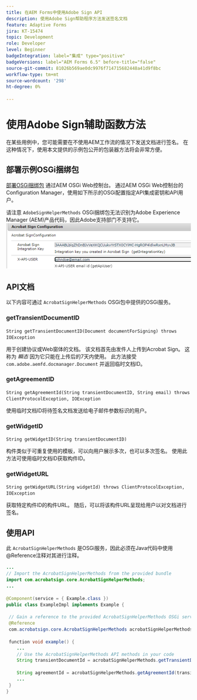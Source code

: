 ```yaml
---
title: 在AEM Forms中使用Adobe Sign API
description: 使用Adobe Sign帮助程序方法发送签名文档
feature: Adaptive Forms
jira: KT-15474
topic: Development
role: Developer
level: Beginner
badgeIntegration: label="集成" type="positive"
badgeVersions: label="AEM Forms 6.5" before-title="false"
source-git-commit: 81026b569ae0dc9976f714715682448a41d9f8bc
workflow-type: tm+mt
source-wordcount: '298'
ht-degree: 0%

---
```


# 使用Adobe Sign辅助函数方法

在某些用例中，您可能需要在不使用AEM工作流的情况下发送文档进行签名。 在这种情况下，使用本文提供的示例包公开的包装器方法将会非常方便。

## 部署示例OSGi捆绑包

[部署OSGi捆绑包](assets/AdobeSignHelperMethods.core-1.0.0-SNAPSHOT.jar) 通过AEM OSGi Web控制台。 通过AEM OSGi Web控制台的Configuration Manager，使用如下所示的OSGi配置指定API集成密钥和API用户。

 请注意 `AdobeSignHelperMethods` OSGi捆绑包无法识别为Adobe Experience Manager (AEM)产品代码，因此Adobe支持部门不支持它。
![签名配置](assets/sign-configuration.png)


## API文档

以下内容可通过 `AcrobatSignHelperMethods` OSGi包中提供的OSGi服务。

### getTransientDocumentID

`String getTransientDocumentID(Document documentForSigning) throws IOException`


用于创建协议或Web窗体的文档。 该文档首先由发件人上传到Acrobat Sign。 这称为 _瞬态_ 因为它只能在上传后的7天内使用。 此方法接受 `com.adobe.aemfd.docmanager.Document` 并返回临时文档ID。

### getAgreementID

`String getAgreementId(String transientDocumentID, String email) throws ClientProtocolException, IOException`

使用临时文档ID将待签名文档发送给电子邮件参数标识的用户。

### getWidgetID

`String getWidgetID(String transientDocumentID)`

构件类似于可重复使用的模板，可以向用户展示多次，也可以多次签名。 使用此方法可使用临时文档ID获取构件ID。

### getWidgetURL

`String getWidgetURL(String widgetId) throws ClientProtocolException, IOException`

获取特定构件ID的构件URL。 随后，可以将该构件URL呈现给用户以对文档进行签名。

## 使用API

此 `AcrobatSignHelperMethods` 是OSGi服务，因此必须在Java代码中使用@Reference注释对其进行注释。

```java
...
// Import the AcrobatSignHelperMethods from the provided bundle
import com.acrobatsign.core.AcrobatSignHelperMethods;
...

@Component(service = { Example.class })
public class ExampleImpl implements Example {

 // Gain a reference to the provided AcrobatSignHelperMethods OSGi service
 @Reference
 com.acrobatsign.core.AcrobatSignHelperMethods acrobatSignHelperMethods;

 function void example() { 
    ...
    // Use the AcrobatSignHelperMethods API methods in your code
    String transientDocumentId = acrobatSignHelperMethods.getTransientDocumentID(documentForSigning);

    String agreementId = acrobatSignHelperMethods.getAgreementId(transientDocumentID, "johndoe@example.com");
    ...
 }
}
```

